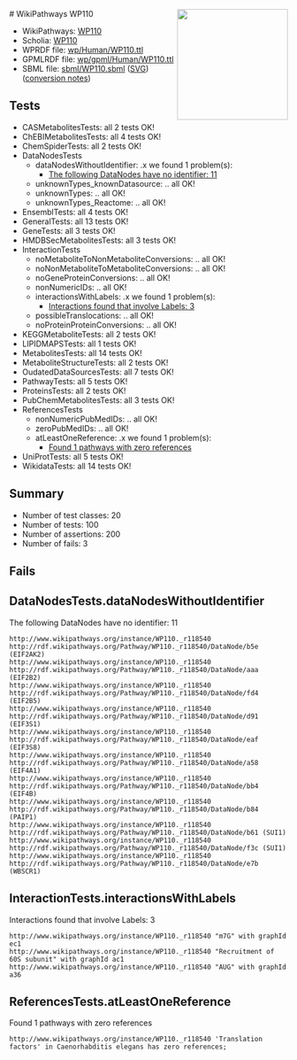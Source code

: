 <img style="float: right; width: 200px" src="../logo.png" />
# WikiPathways WP110

* WikiPathways: [WP110](https://identifiers.org/wikipathways:WP110)
* Scholia: [WP110](https://scholia.toolforge.org/wikipathways/WP110)
* WPRDF file: [wp/Human/WP110.ttl](../wp/Human/WP110.ttl)
* GPMLRDF file: [wp/gpml/Human/WP110.ttl](../wp/gpml/Human/WP110.ttl)
* SBML file: [sbml/WP110.sbml](../sbml/WP110.sbml) ([SVG](../sbml/WP110.svg)) ([conversion notes](../sbml/WP110.txt))

## Tests
* CASMetabolitesTests: all 2 tests OK!
* ChEBIMetabolitesTests: all 4 tests OK!
* ChemSpiderTests: all 2 tests OK!
* DataNodesTests
    * dataNodesWithoutIdentifier: .x we found 1 problem(s):
        * [The following DataNodes have no identifier: 11](#8792c491)
    * unknownTypes_knownDatasource: .. all OK!
    * unknownTypes: .. all OK!
    * unknownTypes_Reactome: .. all OK!
* EnsemblTests: all 4 tests OK!
* GeneralTests: all 13 tests OK!
* GeneTests: all 3 tests OK!
* HMDBSecMetabolitesTests: all 3 tests OK!
* InteractionTests
    * noMetaboliteToNonMetaboliteConversions: .. all OK!
    * noNonMetaboliteToMetaboliteConversions: .. all OK!
    * noGeneProteinConversions: .. all OK!
    * nonNumericIDs: .. all OK!
    * interactionsWithLabels: .x we found 1 problem(s):
        * [Interactions found that involve Labels: 3](#630d267a)
    * possibleTranslocations: .. all OK!
    * noProteinProteinConversions: .. all OK!
* KEGGMetaboliteTests: all 2 tests OK!
* LIPIDMAPSTests: all 1 tests OK!
* MetabolitesTests: all 14 tests OK!
* MetaboliteStructureTests: all 2 tests OK!
* OudatedDataSourcesTests: all 7 tests OK!
* PathwayTests: all 5 tests OK!
* ProteinsTests: all 2 tests OK!
* PubChemMetabolitesTests: all 3 tests OK!
* ReferencesTests
    * nonNumericPubMedIDs: .. all OK!
    * zeroPubMedIDs: .. all OK!
    * atLeastOneReference: .x we found 1 problem(s):
        * [Found 1 pathways with zero references](#35eb778e)
* UniProtTests: all 5 tests OK!
* WikidataTests: all 14 tests OK!


## Summary

* Number of test classes: 20
* Number of tests: 100
* Number of assertions: 200
* Number of fails: 3

## Fails

<a name="8792c491" />

## DataNodesTests.dataNodesWithoutIdentifier

The following DataNodes have no identifier: 11
```
http://www.wikipathways.org/instance/WP110._r118540 http://rdf.wikipathways.org/Pathway/WP110._r118540/DataNode/b5e (EIF2AK2)
http://www.wikipathways.org/instance/WP110._r118540 http://rdf.wikipathways.org/Pathway/WP110._r118540/DataNode/aaa (EIF2B2)
http://www.wikipathways.org/instance/WP110._r118540 http://rdf.wikipathways.org/Pathway/WP110._r118540/DataNode/fd4 (EIF2B5)
http://www.wikipathways.org/instance/WP110._r118540 http://rdf.wikipathways.org/Pathway/WP110._r118540/DataNode/d91 (EIF3S1)
http://www.wikipathways.org/instance/WP110._r118540 http://rdf.wikipathways.org/Pathway/WP110._r118540/DataNode/eaf (EIF3S8)
http://www.wikipathways.org/instance/WP110._r118540 http://rdf.wikipathways.org/Pathway/WP110._r118540/DataNode/a58 (EIF4A1)
http://www.wikipathways.org/instance/WP110._r118540 http://rdf.wikipathways.org/Pathway/WP110._r118540/DataNode/bb4 (EIF4B)
http://www.wikipathways.org/instance/WP110._r118540 http://rdf.wikipathways.org/Pathway/WP110._r118540/DataNode/b84 (PAIP1)
http://www.wikipathways.org/instance/WP110._r118540 http://rdf.wikipathways.org/Pathway/WP110._r118540/DataNode/b61 (SUI1)
http://www.wikipathways.org/instance/WP110._r118540 http://rdf.wikipathways.org/Pathway/WP110._r118540/DataNode/f3c (SUI1)
http://www.wikipathways.org/instance/WP110._r118540 http://rdf.wikipathways.org/Pathway/WP110._r118540/DataNode/e7b (WBSCR1)
```

<a name="630d267a" />

## InteractionTests.interactionsWithLabels

Interactions found that involve Labels: 3
```
http://www.wikipathways.org/instance/WP110._r118540 "m7G" with graphId ec1
http://www.wikipathways.org/instance/WP110._r118540 "Recruitment of 60S subunit" with graphId ac1
http://www.wikipathways.org/instance/WP110._r118540 "AUG" with graphId a36
```

<a name="35eb778e" />

## ReferencesTests.atLeastOneReference

Found 1 pathways with zero references
```
http://www.wikipathways.org/instance/WP110._r118540 'Translation factors' in Caenorhabditis elegans has zero references; 
```

